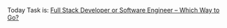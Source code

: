 Today Task is:
[Full Stack Developer or Software Engineer – Which Way to Go?](https://roadmap.sh/guides/basics-of-authentication)